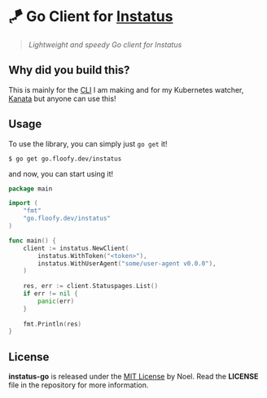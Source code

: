 # 🪁 Go Client for [Instatus](https://instatus.com)
> *Lightweight and speedy Go client for Instatus*

## Why did you build this?
This is mainly for the [CLI](https://github.com/auguwu/instatus-cli) I am making and for my Kubernetes watcher, [Kanata](https://github.com/auguwu/Kanata)
but anyone can use this!

## Usage
To use the library, you can simply just `go get` it!

```shell
$ go get go.floofy.dev/instatus
```

and now, you can start using it!

```go
package main

import (
	"fmt"
	"go.floofy.dev/instatus"
)

func main() {
	client := instatus.NewClient(
		instatus.WithToken("<token>"),
		instatus.WithUserAgent("some/user-agent v0.0.0"),
	)
	
	res, err := client.Statuspages.List()
	if err != nil {
		panic(err)
    }
	
	fmt.Println(res)
}
```

## License
**instatus-go** is released under the [MIT License](/LICENSE) by Noel. Read the **LICENSE** file in the repository
for more information.
